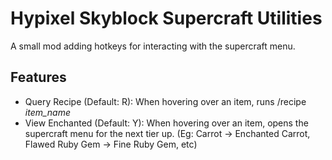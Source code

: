 # Hypixel Skyblock Supercraft Utilities
A small mod adding hotkeys for interacting with the supercraft menu.


## Features
- Query Recipe (Default: R): When hovering over an item, runs /recipe _item_name_
- View Enchanted (Default: Y): When hovering over an item, opens the supercraft menu for the next tier up. (Eg: Carrot -> Enchanted Carrot, Flawed Ruby Gem -> Fine Ruby Gem, etc)

